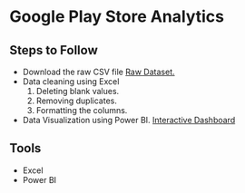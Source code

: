 # Google Play Store Analytics

## Steps to Follow
- Download the raw CSV file [Raw Dataset.](https://github.com/SushantKG/Google-Play-Store-Analytics/blob/main/googleplaystore%20Raw%20Dataset.csv)
- Data cleaning using Excel
  1. Deleting blank values.
  2. Removing duplicates.
  3. Formatting the columns.
- Data Visualization using Power BI. [Interactive Dashboard](https://github.com/SushantKG/Google-Play-Store-Analytics/blob/main/Power%20BI%20Interactive%20Dashboard.pbix)

## Tools 
- Excel
- Power BI
